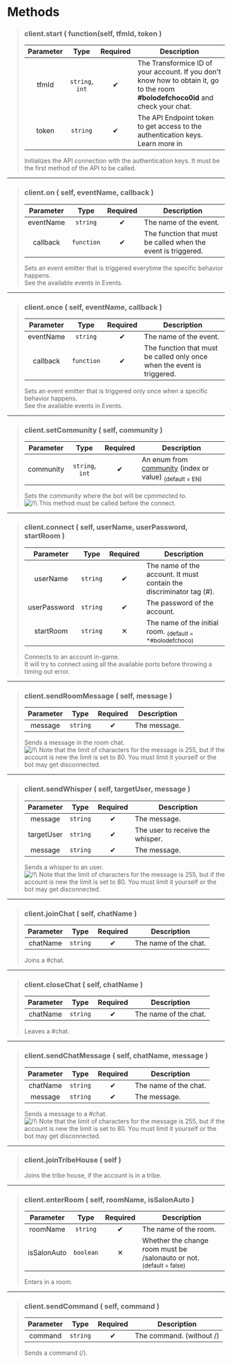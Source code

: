 # Methods
>### client.start ( function(self, tfmId, token )
>| Parameter | Type | Required | Description |
>| :-: | :-: | :-: | - |
>| tfmId | `string`, `int` | ✔ | The Transformice ID of your account. If you don't know how to obtain it, go to the room **#bolodefchoco0id** and check your chat. |
>| token | `string` | ✔ | The API Endpoint token to get access to the authentication keys. Learn more in |
>
>Initializes the API connection with the authentication keys. It must be the first method of the API to be called.
>
---
>### client.on ( self, eventName, callback )
>| Parameter | Type | Required | Description |
>| :-: | :-: | :-: | - |
>| eventName | `string` | ✔ | The name of the event. |
>| callback | `function` | ✔ | The function that must be called when the event is triggered. |
>
>Sets an event emitter that is triggered everytime the specific behavior happens.<br>
>See the available events in Events.
>
---
>### client.once ( self, eventName, callback )
>| Parameter | Type | Required | Description |
>| :-: | :-: | :-: | - |
>| eventName | `string` | ✔ | The name of the event. |
>| callback | `function` | ✔ | The function that must be called only once when the event is triggered. |
>
>Sets an event emitter that is triggered only once when a specific behavior happens.<br>
>See the available events in Events.
>
---
>### client.setCommunity ( self, community )
>| Parameter | Type | Required | Description |
>| :-: | :-: | :-: | - |
>| community | `string`, `int` | ✔ | An enum from [community](Enum.md#community-int) (index or value) <sub>(default = EN)</sub> |
>
>Sets the community where the bot will be cpmmected to.<br>
>![/!\\](http://images.atelier801.com/168395f0cbc.png) This method must be called before the connect.
>
---
>### client.connect ( self, userName, userPassword, startRoom )
>| Parameter | Type | Required | Description |
>| :-: | :-: | :-: | - |
>| userName | `string` | ✔ | The name of the account. It must contain the discriminator tag (#). |
>| userPassword | `string` | ✔ | The password of the account. |
>| startRoom | `string` | ✕ | The name of the initial room. <sub>(default = *#bolodefchoco)</sub> |
>
>Connects to an account in-game.<br>
>It will try to connect using all the available ports before throwing a timing out error.
>
---
>### client.sendRoomMessage ( self, message )
>| Parameter | Type | Required | Description |
>| :-: | :-: | :-: | - |
>| message | `string` | ✔ | The message. |
>
>Sends a message in the room chat.<br>
>![/!\\](http://images.atelier801.com/168395f0cbc.png) Note that the limit of characters for the message is 255, but if the account is new the limit is set to 80. You must limit it yourself or the bot may get disconnected.
>
---
>### client.sendWhisper ( self, targetUser, message )
>| Parameter | Type | Required | Description |
>| :-: | :-: | :-: | - |
>| message | `string` | ✔ | The message. |
>| targetUser | `string` | ✔ | The user to receive the whisper. |
>| message | `string` | ✔ | The message. |
>
>Sends a whisper to an user.<br>
>![/!\\](http://images.atelier801.com/168395f0cbc.png) Note that the limit of characters for the message is 255, but if the account is new the limit is set to 80. You must limit it yourself or the bot may get disconnected.
>
---
>### client.joinChat ( self, chatName )
>| Parameter | Type | Required | Description |
>| :-: | :-: | :-: | - |
>| chatName | `string` | ✔ | The name of the chat. |
>
>Joins a #chat.
>
---
>### client.closeChat ( self, chatName )
>| Parameter | Type | Required | Description |
>| :-: | :-: | :-: | - |
>| chatName | `string` | ✔ | The name of the chat. |
>
>Leaves a #chat.
>
---
>### client.sendChatMessage ( self, chatName, message )
>| Parameter | Type | Required | Description |
>| :-: | :-: | :-: | - |
>| chatName | `string` | ✔ | The name of the chat. |
>| message | `string` | ✔ | The message. |
>
>Sends a message to a #chat.<br>
>![/!\\](http://images.atelier801.com/168395f0cbc.png) Note that the limit of characters for the message is 255, but if the account is new the limit is set to 80. You must limit it yourself or the bot may get disconnected.
>
---
>### client.joinTribeHouse ( self )
>
>Joins the tribe house, if the account is in a tribe.
>
---
>### client.enterRoom ( self, roomName, isSalonAuto )
>| Parameter | Type | Required | Description |
>| :-: | :-: | :-: | - |
>| roomName | `string` | ✔ | The name of the room. |
>| isSalonAuto | `boolean` | ✕ | Whether the change room must be /salonauto or not. <sub>(default = false)</sub> |
>
>Enters in a room.
>
---
>### client.sendCommand ( self, command )
>| Parameter | Type | Required | Description |
>| :-: | :-: | :-: | - |
>| command | `string` | ✔ | The command. (without /) |
>
>Sends a command (/).
>